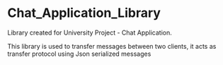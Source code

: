 # Chat_Application_Library
Library created for University Project - Chat Application.

This library is used to transfer messages between two clients, it acts as transfer protocol using Json serialized messages
